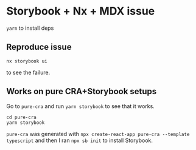 # Storybook + Nx + MDX issue

`yarn` to install deps

## Reproduce issue

```
nx storybook ui
```

to see the failure.

## Works on pure CRA+Storybook setups

Go to `pure-cra` and run `yarn storybook` to see that it works.

```
cd pure-cra
yarn storybook
```

`pure-cra` was generated with `npx create-react-app pure-cra --template typescript` and then I ran `npx sb init` to install Storybook.
